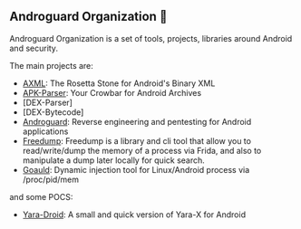 ## Androguard Organization 👋

Androguard Organization is a set of tools, projects, libraries around Android and security.

The main projects are:
 * [AXML](https://github.com/androguard/axml): The Rosetta Stone for Android's Binary XML
 * [APK-Parser](https://github.com/androguard/apk-parser): Your Crowbar for Android Archives
 * [DEX-Parser]
 * [DEX-Bytecode]
 * [Androguard](https://github.com/androguard/androguard): Reverse engineering and pentesting for Android applications
 * [Freedump](https://github.com/androguard/freedump): Freedump is a library and cli tool that allow you to read/write/dump the memory of a process via Frida, and also to manipulate a dump later locally for quick search.
 * [Goauld](https://github.com/androguard/goauld): Dynamic injection tool for Linux/Android process via /proc/pid/mem

and some POCS:
 * [Yara-Droid](https://github.com/androguard/yara-droid): A small and quick version of Yara-X for Android
